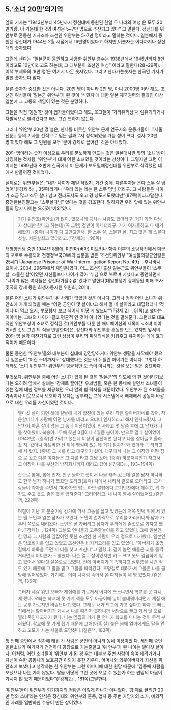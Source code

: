 ## 5.‘소녀 20만’의기억

앞의 기자는 “1943년부터 45년까지 정신대에 동원된 한일 두 나라의 여성 은 모두 20만가량. 이 가운데 한국의 여성은 5~7만 명으로 추산되고 있다” 고 말한다. 정신대를 위안부로 혼동한 기자조차 조선인 위안부는 5~7만 명이라고 말하는 것이다. 일본에서 동원된 정신대가 1944년 2월 시점에서 16만명이었다고 하지만,이숫자는 어디까지나 정신대의 숫자였다.

그런데 센다는 “일본군이 동원하고 사용한 위안부 총수는 1938년에서 1945년까지 8만이라고도 10만이라고도 하는데, 그 대부분이 조선인 여성” 이라고 말한다(28~29쪽). 이책 부제목의 ‘8만 명’은 여기서 나온 숫자였다. 그리고 센다가쓴숫자는 한국인 기자가 말한 숫자보다 많다.

물론 숫자가 중요한 것은 아니다. 20만 명이 아니라 2만 명, 아니 2000명 이라 해도, 조선인 여성들이 ‘일본군 위안부’가 된 것이 ‘식민지’에 대한 일본 제국권력의 결과인 이상 일본에 그 고통의 책임이 있는 것은 분명하다.

그들을 직접 ‘동원’한 것이 업자들이었다고 해도, 또그들이 ‘가라유키상’처 럼유괴되거나 자발적으로 팔려갔다고 해도 그건 변하지 않는다.

그러나 ‘위안부 20만 명’설은, 센다를 비롯한 위안부 문제 연구자와 운동가들이 『서울신문』등의 기사를 전적으로 믿은 결과로서 정착되었을 가능 성이 크다. 설사 ‘20만 명’이었다 해도 그 인원을 모두 ‘군이 강제로 끌어간’ 것은 아니었다.

20만 명이라는 숫자 이상으로 우리를 분노하게 만드는 것은 일본대사관 앞의 ‘소녀’상이 상징하는 것처럼, ‘위안부’가 대개 어린 소녀였을 것이라는 상상이다. 그렇지만 그런 이미지는 1990년대 초반에 한국에서 이 문제가 보도될때정신대를 위안부로 착각했던 데에서 만들어진 것이었다.

실제로는 위안부들은, “내가 나이가 제일 적었지. 거간 중에. 다른여자들 은다 스무 살 넘었어”(『강제 5』, 35쪽)라거나 “우리 있는 데는 한 스무 명남 더라구. 그 사람들은 나이가 조금 많고 스무 살다 넘고 전라도서도 오고 경 상도서도왔더만”(87쪽)이라고말한다.증언한본인말고는 “스무살다넘” 었다는 것을 강조한다. 말하자면 우리 앞에 있는 위안부들의 당시 나이는 오히려 ‘예외’였다.

> 거기 위안죠(위안소)가 많아. 많으니께 공치는 사람도 있더라구. 거기 가면 다남 자 상대만 한다고 하는데 (꼭 그런) 것만이 아니더라구. 거기 여자들하고 다 얘기 해봤지. (중략) 나이가 다 고만고만해. 한 스무 살, 스물한 살, 최고 많은 게 스물다 섯살. 서른살최고 많더라고.(『강제3』, 96쪽)

태평양전쟁 중인 1944년 8월에, 미얀마(버마) 미트키나 함락 이후의 소탕작전에서 미군의 포로로 수용되어 전쟁정보국OWI의 심문을 받은 ‘조선인위안부’“여성들의평균연령은 25세”(「Japanese Prisoner of War Interro- gation Report No. 49」, 후나바시 요이치, 2004, 296쪽에서 재인용)였다. 어느 조선인 출신 일본군도 위안부들이 ‘스무 살, 스물한 살’이었던 자신들보다 나이가 많아 ‘누님’으로 부르며 지냈다고 증언하면서 “나이가 많은 여자들은 정신대가될수없”었다고 말한다(대일항쟁기 강제동원 피해 조사및국외 강제 동원 희생자등지원 위원회, 2011).

물론 어린 소녀가 위안부가 된 사례가 없었던 것은 아니다. 그러나 정작 어린 소녀가 위안소에 가게 되었을 때는 “어떤 군인이 몇 살이냐고 해서 열 네 살이라고 대답했더니 ‘젖이나 더 먹고 오지, 부모형제 보고 싶어서 어떻 게 왔느냐’”(『강제 2』, 51쪽)고 했다는 이야기는, 그녀의 나이가 결코 평균적 인 것이 아니었다는 것을 말해준다. 그런데도 대표적인 위안부상이 소녀로 정착된 것(위안부를 다룬 한 애니메이션의 제목이 <소녀 이야기>인 것도 그런 의 식을 반영한다)은, 정신대와 위안부를 혼동한 탓도 있지만 앞서의 20만 명 설과 마찬가지로 그런 상상이 우리의 피해의식을 키워주고 유지하는 데에 효과적이기 때문이다.

물론 증언한 ‘위안부’들의 대부분이 십대에 강간당하거나 위안부 생활을 시작해야 했으니 일본군이 ‘어린 소녀까지도’ 상대했다는 것은 아주 틀린 이야기는 아니다. 그렇다 하더라도 ‘소녀 위안부’가 위안부의 평균적인 모 습이 아니라는 것을 보는 일은 중요하다.

무엇보다, 위안부들 중에 어린 소녀가 있게 된 것은 ‘일본군’의 의도에 의 한 것이라기보다는 오히려 앞에서 살펴본 ‘강제로 끌어간’ 유괴범들, 혹은 한 동네에 살면서 소녀들이 있는 집에 대한 정보를 제공했던 우리 안의 협 력자들 때문이었다. 위안부가 된 소녀들을 가족이나 이웃으로서 보호하기 보다는 공부라는 교육 시스템에서 배제해서 공동체 바깥으로 내친 우리들 자신이었던 것이다.

> 열다섯 살이 되던 해에 설날에 내가 합천에 있는 우리 작은 할아버지네로 갔어. 작은할머니가 사랑에 어떤 남자를 데리고 오더니 인사하라고 해서 인사드렸지. 그 남자가 마흔 살이 넘은 그 동네 이장이었어. 인사하고 몇 달쯤 후에 그 남자가 나를 찾아왔어. 복숭아나무에 꽃핀 3월이나 4월쯤 봄이야. 만으로 열네 살이었어 (1942년). (중략)안 가려고 했는데 이장이 잠깐이면 된다고 나를 잡아끌고 올라갔 지. 갔더니 야트막한 산 위에 행길이 있는데 거기 짐차가 와 있더라구. 타라고 해 서 탔지. (중략) 그 차를 타고 대구까지 왔어. 대구에서 나는 그 이장과 어떤 집으 로 갔고 다른 여자들은 그 차를 타고 그냥 갔어. (중략) 하룻저녁인가 자고서 그 이장이 나를 부산의 방직회사까지 데리고 갔어.(『강제3』, 193~194쪽)

> 산으로 봄에, 봄에 인자, 친구 둘하고 셋이서 나물 캐러 갔는데 일본 남자 하나하 고 한국 남자 하나가 쪼끄만 도라크(트럭) 차에서 내려서 곁으로 오더라고. 그사 람들이 과자를 주면서 “따라가면 밥도 하얀 쌀밥에다 고기반찬에다 해주고, 뭐 과자도 주고 옷도 좋은 옷을 입혀준다” 그러더라고. 내 나이 열세 살이었어요.(같은책, 222쪽)

> 며칠이 지난 후 분순이랑 강가에 가서 고동을 잡고 있었는데 저쪽 언덕 위에 서 있는 웬 노인과 일본 남자가 보였다. 노인이 손가락으로 우리를 가리키니까 남자 가 우리 쪽으로 내려왔다. 노인은 곧 가버리고 남자가 우리에게 손짓으로 가자고 했다.(『강제1』, 124쪽) 그날도 언니들과 고무줄놀이를 하고 있었다. 그때 일본인 한 명과 그 사람의 앞잡이인 듯한 조선인 한 사람이 우리 곁으로 다가왔다. 일본인은 당코바지를 입고 있었고 조선인은 바지저고리를 입고 있었다. “아버지가 조명길에서 바둑을 두면 서 너를 찾고 계신다”고 말했다. 같이 놀던 애들은 코를 훌쩍거리면서 어디론가 도망쳤다. 나는 열두 살이었지만 키도 크고 옷도 깔끔하게 입고 있어서 열다섯 살쯤으로 보였다. 전에 아버지가 똑똑하다고 심부름을 시킨 적도 있기 때문에 그 말을 믿고 그들을 따라갔다. 조명길로 데려가서 그들은 나를 골방에 밀어넣었다. 거기에는 이미 나처럼 속아서 온 여자들이 세 명 있었다.(같은책, 136쪽)

> 그러자 세살 위인 오빠가 계집애를 가르쳐서 어디에 쓰느냐면서 학교를 못 다니 게 했다. 오빠는 학교에 못 가게 책을 모두 아궁이에 넣어 불태워버리면서 계집 애는 공부 가르치면 바람난다고 했다. 그래도 내가 학교에 가고 싶다고 하자 오 빠는 집에서는 할아버지가 계셔서 나를 때리지 못하니까 서당으로 끌고 가서 낫 으로 찔러 죽인다고까지 했다. 나는 옆집의 키가 큰 언니가 학교를 다니는 것이 무척 부러웠다. 학교에 못 가게 했기 때문에 그해(아홉 살) 늦은 봄에 엄마에게도 말을 안 하고 고모가 사는 서울로 도망쳤다.(같은책, 183쪽)

첫 번째 증언에서 짐차에 태워 간 사람은 군인이 아니라 동네 이장이었 다. 세번째 증언을한소녀가 여기저기 전전하다 공장으로 가는줄알고 ‘위 안부’가 된 나이는 열다섯 살이다. 이처럼, 어린 소녀들이 ‘위안부’가 된 경 우는 대부분 주변 사람이 속여 데려가거나 자신이 속한 공동체가 보호공간 이되지 못한 경우다. 어머니와 의붓아버지가 자신을 위안소에 보냈다고 생각하는 한 위안부는 그런 어머니에 대한 원망 때문에 “임종때 사람을 보냈으나 나는 가지 않았다. 딸을 어떻게 그런 곳에 보낼 수 있는가 하는 원망의 마음이 가시지 않 았기 때문이었다”(『강제2』, 181쪽)고말한다.

‘위안부’들이 위안부가 되기까지의 정황은 이렇게 하나가 아니었다. ‘강 제로 끌려간 20만 명의 소녀’라는 인식은 정신대와 위안부의 혼동, 업자 등 주변 가담자의 소거, 예외적인 사례를 일반화한 수용이 만든 상이었다.
